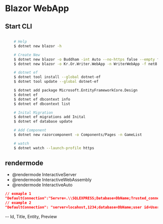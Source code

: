# Blazor WebApp

## Start CLI

```bash

    # Help
    $ dotnet new blazor -h

    # Create New
    $ dotnet new blazor -o Buddham -int Auto --no-https false --empty false
    $ dotnet new blazor -o Kr.Or.Writer.WebApp -n WriterWebApp -f net8.0 -au Individual -int Auto --no-https false -uld true

    # dotnet ef
    $ dotnet tool install --global dotnet-ef
    $ dotnet tool update --global dotnet-ef

    $ dotnet add package Microsoft.EntityFrameworkCore.Design
    $ dotnet ef
    $ dotnet ef dbcontext info
    $ dotnet ef dbcontext list

    # Inital Migration
    $ dotnet ef migrations add Inital
    $ dotnet ef database update

    # Add Component
    $ dotnet new razorcomponent -o Components/Pages -n GameList

    # watch
    $ dotnet watch --launch-profile https
```

## rendermode

* @rendermode InteractiveServer
* @rendermode InteractiveWebAssembly
* @rendermode InteractiveAuto

```json
// exmaple 1
"DefaultConnection":"Servre=.\\SQLEXPRESS;Database=DbName;Trusted_connection=True;TrustServerCertificate=True;"
// example 2
"DefaultConnection": "server=locahost,1234;database=DbName;user id=UserName; password=비밀번호;TrustServerCertificate=True;"
```

-- Id, Title, Entity, Preview
